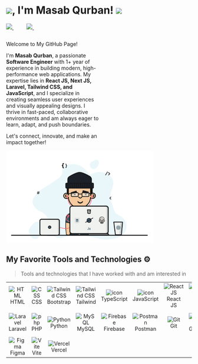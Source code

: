 <h1>
<img src="https://media.giphy.com/media/hvRJCLFzcasrR4ia7z/giphy.gif" width="22px">, I'm Masab Qurban! <img src="https://media.giphy.com/media/WUlplcMpOCEmTGBtBW/giphy.gif" width="35">
</h1>
<div align="justify">
<a href="https://www.instagram.com/masabqurban/">
<img src="https://img.shields.io/badge/Instagram-%23E4405F.svg?style=for-the-badge&logo=Instagram&logoColor=white">
</a>
 &nbsp;&nbsp;&nbsp;&nbsp;&nbsp;&nbsp;&nbsp;&nbsp;
<a href="https://www.linkedin.com/in/masab-qurban/">
<img src="https://img.shields.io/badge/Linkedin-%231DA1F2.svg?style=for-the-badge&logo=Linkedin&logoColor=white">
</a>
&nbsp;&nbsp;&nbsp;&nbsp;&nbsp;&nbsp;&nbsp;&nbsp;
</div>
<p></p>
<span style="display: inline-block; width: 50%;">
  <p align="justify">
Welcome to My GitHub Page!

I'm **Masab Qurban**, a passionate **Software Engineer** with 1+ year of experience in building modern, high-performance web applications. My expertise lies in **React JS, Next JS, Laravel, Tailwind CSS, and JavaScript**, and I specialize in creating seamless user experiences and visually appealing designs. I thrive in fast-paced, collaborative environments and am always eager to learn, adapt, and push boundaries.

Let's connect, innovate, and make an impact together!
  </p>
</span>
<img style="display: inline-block; height: 250px; width: 400px;" alt="Mehedi Islam Ripon" src="https://raw.githubusercontent.com/MehedilslamRipon/MehedilslamRipon/main/img/MehediIslamRipon.gif" />

## My Favorite Tools and Technologies ⚙️

> Tools and technologies that I have worked with and am interested in

<table>
  <tr>
    <!-- Core Web Technologies -->
    <td align="center" width="96">
      <img src="https://skillicons.dev/icons?i=html" width="48" height="48" alt="HTML" />
      <br>HTML
    </td>
    <td align="center" width="96">
      <img src="https://skillicons.dev/icons?i=css" width="48" height="48" alt="CSS" />
      <br>CSS
    </td>
     <!-- Styling & Design -->
    <td align="center" width="96">
      <img src="https://skillicons.dev/icons?i=bootstrap" width="48" height="48" alt="Tailwind CSS" />
      <br>Bootstrap
    </td>
   <td align="center" width="96">
      <img src="https://skillicons.dev/icons?i=tailwind" width="48" height="48" alt="Tailwind CSS" />
      <br>Tailwind
    </td>
   <td align="center" width="96">
      <img src="https://techstack-generator.vercel.app/ts-icon.svg" alt="icon" width="65" height="65" />
      <br>TypeScript
    </td>
    <td align="center" width="96">
      <img src="https://techstack-generator.vercel.app/js-icon.svg" alt="icon" width="65" height="65" />
      <br>JavaScript
    </td>
    <!-- Front-End Frameworks -->
    <td align="center" width="96">
        <img src="https://techstack-generator.vercel.app/react-icon.svg" width="55" height="55" alt="ReactJS"/>
      <br>React JS
    </td>
    <!-- Back-End & Full-Stack -->
    <td align="center" width="96">
     <img src="https://skillicons.dev/icons?i=nextjs" width="48" height="48" alt="nextjs" />
      <br>Next JS
    </td>
   <td align="center" width="96">
        <img src="https://techstack-generator.vercel.app/nginx-icon.svg" width="55" height="55" alt="ReactJS"/>
      <br>Node JS
    </td>
  </tr>
  <tr>
   <td align="center" width="96">
      <img src="https://skillicons.dev/icons?i=laravel" width="48" height="48" alt="Laravel" />
      <br>Laravel
    </td>
    <td align="center"  width="96">
        <img src="https://skillicons.dev/icons?i=php" width="48" height="48" alt="php" />
      <br>PHP
    </td>
    <!-- Programming Languages -->
    <td align="center" width="96">
      <img src="https://techstack-generator.vercel.app/python-icon.svg" width="55" height="55" alt="Python" />
      <br>Python
    </td>
    <!-- Databases -->
    <td align="center" width="96">
      <img src="https://techstack-generator.vercel.app/mysql-icon.svg" width="55" height="55" alt="MySQL" />
      <br>MySQL
    </td>
    <td align="center" width="96">
      <img src="https://skillicons.dev/icons?i=firebase" width="48" height="48" alt="Firebase" />
      <br>Firebase
    </td>
    <!-- Testing & APIs -->
    <td align="center" width="96">
      <img src="https://skillicons.dev/icons?i=postman" width="48" height="48" alt="Postman" />
      <br>Postman
    </td>
   <!-- Version Control & Tools -->
    <td align="center" width="96">
      <img src="https://skillicons.dev/icons?i=git" width="48" height="48" alt="Git" />
      <br>Git
    </td>
    <td align="center" width="96">
      <img src="https://skillicons.dev/icons?i=github" width="48" height="48" alt="GitHub" />
      <br>GitHub
    </td>
    <!-- IDEs -->
    <td align="center" width="96">
      <img src="https://skillicons.dev/icons?i=vscode" width="48" height="48" alt="VS Code" />
      <br>VS Code
    </td>
  </tr>
 <tr>
   <!-- Additional Tools -->
    <td align="center" width="96">
      <img src="https://skillicons.dev/icons?i=figma" width="48" height="48" alt="Figma" />
      <br>Figma
    </td>
   <td align="center" width="96">
      <img src="https://skillicons.dev/icons?i=vite" width="48" height="48" alt="Vite" />
      <br>Vite
   </td>
   <td align="center" width="96">
      <img src="https://skillicons.dev/icons?i=vercel" width="48" height="48" alt="Vercel" />
      <br>Vercel
    </td>
 </tr>
</table>

<!---
masabqurban/masabqurban is a ✨ special ✨ repository because its `README.md` (this file) appears on your GitHub profile.
You can click the Preview link to take a look at your changes.
--->
